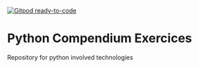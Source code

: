 [![Gitpod ready-to-code](https://img.shields.io/badge/Gitpod-ready--to--code-blue?logo=gitpod)](https://gitpod.io/#https://github.com/zz37/Python-works)

# Python Compendium Exercices
Repository for python involved technologies

